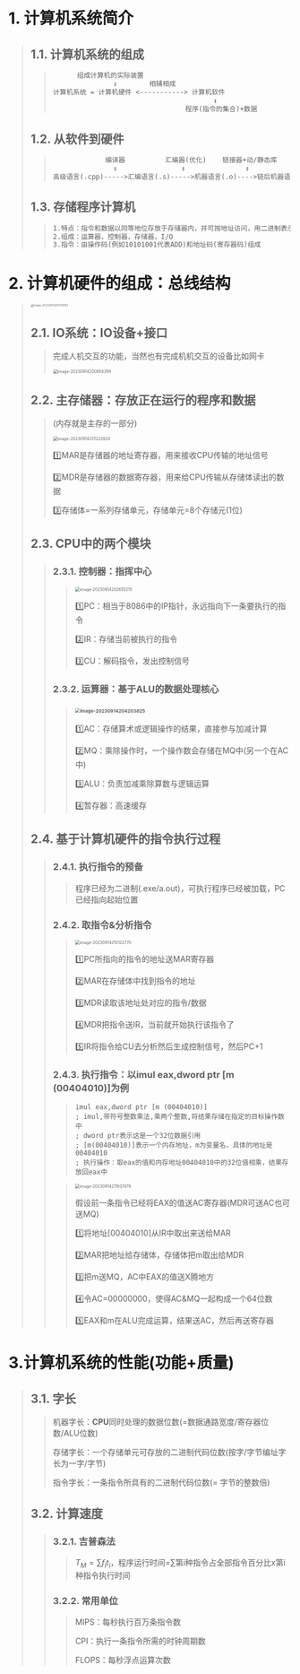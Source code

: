 # 1. 计算机系统简介

>## 1.1. 计算机系统的组成
>
>>```txt
>>       组成计算机的实际装置
>>                ↕        相辅相成
>>计算机系统 = 计算机硬件 <-----------> 计算机软件
>>                                         ↕
>>                                  程序(指令的集合)+数据
>>```
>
>## 1.2. 从软件到硬件
>
>>```txt
>>              编译器          汇编器(优化)    链接器+动/静态库                加载器      
>>                ↕                ↕               ↕                           ↕
>>高级语言(.cpp)----->汇编语言(.s)----->机器语言(.o)---->链后机器语言(.exe/a.out)---->存储器
>>```
>
>## 1.3. 存储程序计算机
>
>>```txt
>>1.特点：指令和数据以同等地位存放于存储器内，并可按地址访问，用二进制表示
>>2.组成：运算器，控制器，存储器，I/O
>>3.指令：由操作码(例如10101001代表ADD)和地址码(寄存器码)组成
>>```

# 2. 计算机硬件的组成：总线结构

> <img src="https://raw.githubusercontent.com/DANNHIROAKI/PicGo-Typora-GitHub-Picture-bed/main/img/image-20230914200519782.png" alt="image-20230914200519782" style="zoom:33%;" /> 
>
> ## 2.1. IO系统：IO设备+接口
>
> > 完成人机交互的功能，当然也有完成机机交互的设备比如网卡
> >
> > <img src="https://raw.githubusercontent.com/DANNHIROAKI/PicGo-Typora-GitHub-Picture-bed/main/img/image-20230914200854399.png" alt="image-20230914200854399" style="zoom: 50%;" /> 
>
> ## 2.2. 主存储器：存放正在运行的程序和数据
>
> > (内存就是主存的一部分)
> >
> > <img src="https://raw.githubusercontent.com/DANNHIROAKI/PicGo-Typora-GitHub-Picture-bed/main/img/image-20230914201222824.png" alt="image-20230914201222824" style="zoom:50%;" /> 
> >
> > :one:MAR是存储器的地址寄存器，用来接收CPU传输的地址信号
> >
> > :two:MDR是存储器的数据寄存器，用来给CPU传输从存储体读出的数据
> >
> > :three:存储体=一系列存储单元，存储单元=8个存储元(1位)
>
> ## 2.3. CPU中的两个模块
>
> > ### 2.3.1.  控制器：指挥中心
> >
> > > <img src="https://raw.githubusercontent.com/DANNHIROAKI/PicGo-Typora-GitHub-Picture-bed/main/img/image-20230914202655215.png" alt="image-20230914202655215" style="zoom:50%;" /> 
> > >
> > > :one:PC：相当于8086中的IP指针，永远指向下一条要执行的指令
> > >
> > > :two:IR：存储当前被执行的指令
> > >
> > > :three:CU：解码指令，发出控制信号
> >
> > ### 2.3.2. 运算器：基于ALU的数据处理核心
> >
> > > ### <img src="https://raw.githubusercontent.com/DANNHIROAKI/PicGo-Typora-GitHub-Picture-bed/main/img/image-20230914204203825.png" alt="image-20230914204203825" style="zoom:50%;" /> 
> > >
> > > :one:AC：存储算术或逻辑操作的结果，直接参与加减计算
> > >
> > > :two:MQ：乘除操作时，一个操作数会存储在MQ中(另一个在AC中)
> > >
> > > :three:ALU：负责加减乘除算数与逻辑运算
> > >
> > > :four:暂存器：高速缓存
>
> ## 2.4. 基于计算机硬件的指令执行过程
>
> >### 2.4.1. 执行指令的预备
> >
> >> 程序已经为二进制(.exe/a.out)，可执行程序已经被加载，PC已经指向起始位置
> >
> >### 2.4.2. 取指令&分析指令
> >
> >> <img src="https://raw.githubusercontent.com/DANNHIROAKI/PicGo-Typora-GitHub-Picture-bed/main/img/image-20230914210122770.png" alt="image-20230914210122770" style="zoom:50%;" />  
> >>
> >> :one:PC所指向的指令的地址送MAR寄存器
> >>
> >> :two:MAR在存储体中找到指令的地址
> >>
> >> :three:MDR读取该地址处对应的指令/数据
> >>
> >> :four:MDR把指令送IR，当前就开始执行该指令了
> >>
> >> :five:IR将指令给CU去分析然后生成控制信号，然后PC+1 
> >
> >### 2.4.3. 执行指令：以imul eax,dword ptr [m (00404010)]为例
> >
> >> ```assembly
> >> imul eax,dword ptr [m (00404010)]
> >> ; imul,带符号整数乘法,乘两个整数,将结果存储在指定的目标操作数中
> >> ; dword ptr表示这是一个32位数据引用
> >> ; [m(00404010)]表示一个内存地址，m为变量名，具体的地址是00404010
> >> ; 执行操作：取eax的值和内存地址00404010中的32位值相乘，结果存放回eax中
> >> ```
> >
> >> <img src="https://raw.githubusercontent.com/DANNHIROAKI/PicGo-Typora-GitHub-Picture-bed/main/img/image-20230914211937478.png" alt="image-20230914211937478" style="zoom:50%;" /> 
> >>
> >> 假设前一条指令已经将EAX的值送AC寄存器(MDR可送AC也可送MQ)
> >>
> >> :one:将地址[00404010]从IR中取出来送给MAR
> >>
> >> :two:MAR把地址给存储体，存储体把m取出给MDR
> >>
> >> :three:把m送MQ，AC中EAX的值送X腾地方
> >>
> >> :four:令AC=00000000，使得AC&MQ一起构成一个64位数
> >>
> >> :five:EAX和m在ALU完成运算，结果送AC，然后再送寄存器
> >

# 3.计算机系统的性能(功能+质量)

> ## 3.1. 字长
>
> >机器字长：**CPU**同时处理的数据位数(=数据通路宽度/寄存器位数/ALU位数)
> >
> >存储字长：一个存储单元可存放的二进制代码位数(按字/字节编址字长为一字/字节)
> >
> >指令字长：一条指令所具有的二进制代码位数(= 字节的整数倍)
>
> ## 3.2. 计算速度
>
> > ### 3.2.1. 吉普森法
> >
> > > $T_{M}=\sum{}f_{i}t_{i}$，程序运行时间=$\sum{}$第i种指令占全部指令百分比x第i种指令执行时间
> >
> > ### 3.2.2. 常用单位
> >
> > > MIPS：每秒执行百万条指令数
> > >
> > > CPI：执行一条指令所需的时钟周期数
> > >
> > > FLOPS：每秒浮点运算次数
